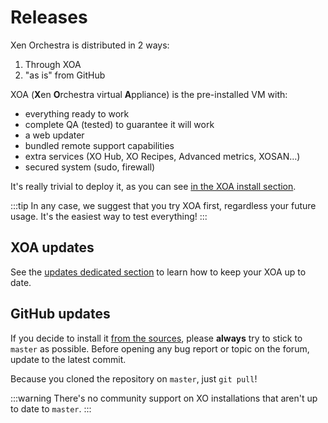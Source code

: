 # Releases

Xen Orchestra is distributed in 2 ways:

1. Through XOA
2. "as is" from GitHub

XOA (**X**en **O**rchestra virtual **A**ppliance) is the pre-installed VM with:

- everything ready to work
- complete QA (tested) to guarantee it will work
- a web updater
- bundled remote support capabilities
- extra services (XO Hub, XO Recipes, Advanced metrics, XOSAN…)
- secured system (sudo, firewall)

It's really trivial to deploy it, as you can see [in the XOA install section](installation.md#xoa).

:::tip
In any case, we suggest that you try XOA first, regardless your future usage. It's the easiest way to test everything!
:::

## XOA updates

See the [updates dedicated section](updater.md) to learn how to keep your XOA up to date.

## GitHub updates

If you decide to install it [from the sources](installation.md#from-the-sources), please **always** try to stick to `master` as possible. Before opening any bug report or topic on the forum, update to the latest commit.

Because you cloned the repository on `master`, just `git pull`!

:::warning
There's no community support on XO installations that aren't up to date to `master`.
:::
